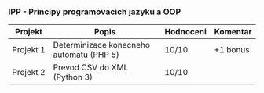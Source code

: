### IPP - Principy programovacich jazyku a OOP
| Projekt | Popis | Hodnoceni | Komentar
| ------ | ------ | ------ | ------
|Projekt&nbsp;1|Determinizace konecneho automatu (PHP 5)|10/10| +1 bonus
|Projekt&nbsp;2|Prevod CSV do XML (Python 3)|10/10|